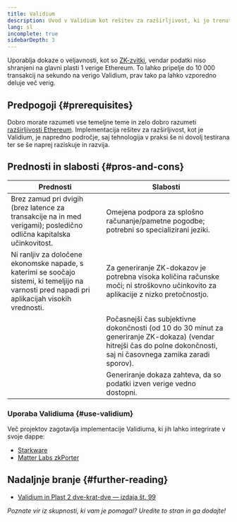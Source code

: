 ```yaml
---
title: Validium
description: Uvod v Validium kot rešitev za razširljivost, ki jo trenutno uporablja skupnost Ethereum.
lang: sl
incomplete: true
sidebarDepth: 3
---
```


Uporablja dokaze o veljavnosti, kot so [ZK-zvitki](/developers/docs/scaling/zk-rollups/), vendar podatki niso shranjeni na glavni plasti 1 verige Ethereum. To lahko pripelje do 10 000 transakcij na sekundo na verigo Validium, prav tako pa lahko vzporedno deluje več verig.

## Predpogoji \{#prerequisites}

Dobro morate razumeti vse temeljne teme in zelo dobro razumeti [razširljivosti Ethereum](/developers/docs/scaling/). Implementacija rešitev za razširljivost, kot je Validium, je napredno področje, saj tehnologija v praksi še ni dovolj testirana ter se še naprej raziskuje in razvija.

## Prednosti in slabosti \{#pros-and-cons}

| Prednosti                                                                                                                                       | Slabosti                                                                                                                                                               |
| ----------------------------------------------------------------------------------------------------------------------------------------------- | ---------------------------------------------------------------------------------------------------------------------------------------------------------------------- |
| Brez zamud pri dvigih (brez latence za transakcije na in med verigami); posledično odlična kapitalska učinkovitost.                             | Omejena podpora za splošno računanje/pametne pogodbe; potrebni so specializirani jeziki.                                                                               |
| Ni ranljiv za določene ekonomske napade, s katerimi se soočajo sistemi, ki temeljijo na varnosti pred napadi pri aplikacijah visokih vrednosti. | Za generiranje ZK-dokazov je potrebna visoka količina računske moči; ni stroškovno učinkovito za aplikacije z nizko pretočnostjo.                                      |
|                                                                                                                                                 | Počasnejši čas subjektivne dokončnosti (od 10 do 30 minut za generiranje ZK-dokaza) (vendar hitrejši čas do polne dokončnosti, saj ni časovnega zamika zaradi sporov). |
|                                                                                                                                                 | Generiranje dokaza zahteva, da so podatki izven verige vedno dostopni.                                                                                                 |

### Uporaba Validiuma \{#use-validium}

Več projektov zagotavlja implementacije Validiuma, ki jih lahko integrirate v svoje dappe:

- [Starkware](https://starkware.co/)
- [Matter Labs zkPorter](https://matter-labs.io/)

## Nadaljnje branje \{#further-reading}

- [Validium in Plast 2 dve-krat-dve — izdaja št. 99](https://www.buildblockchain.tech/newsletter/issues/no-99-validium-and-the-layer-2-two-by-two)

_Poznate vir iz skupnosti, ki vam je pomagal? Uredite to stran in ga dodajte!_
